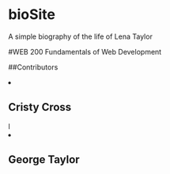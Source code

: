 # bioSite
A simple biography of the life of Lena Taylor 

#WEB 200 Fundamentals of Web Development

##Contributors
<ui>
 <li> <h2>Cristy Cross</h2></li>l
 <li> <h2>George Taylor </h2></li>
 
</ui>
